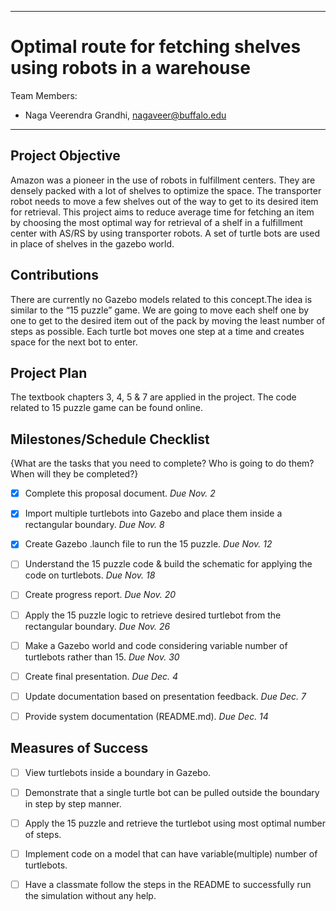 
--- 

# Optimal route for fetching shelves using robots in a warehouse

Team Members:
- Naga Veerendra Grandhi, nagaveer@buffalo.edu

--- 

## Project Objective
Amazon was a pioneer in the use of robots in fulfillment centers. They are densely packed with a lot of shelves to optimize the space. The transporter robot needs to move a few shelves out of the way to get to its desired item for retrieval. This project aims to reduce average time for fetching an item by choosing the most optimal way for retrieval of a shelf in a fulfillment center with AS/RS by using transporter robots. A set of turtle bots are used in place of shelves in the gazebo world.


## Contributions
There are currently no Gazebo models related to this concept.The idea is similar to the “15 puzzle” game. We are going to move each shelf one by one to get to the desired item out of the pack by moving the least number of steps as possible. Each turtle bot moves one step at a time and creates space for the next bot to enter. 


## Project Plan
The textbook chapters 3, 4, 5 & 7 are applied in the project. The code related to 15 puzzle game can be found online.


## Milestones/Schedule Checklist
{What are the tasks that you need to complete?  Who is going to do them?  When will they be completed?}
- [x] Complete this proposal document.  *Due Nov. 2*
- [x] Import multiple turtlebots into Gazebo and place them inside a rectangular boundary. *Due Nov. 8*
- [x] Create Gazebo .launch file to run the 15 puzzle. *Due Nov. 12*
- [ ] Understand the 15 puzzle code & build the schematic for applying the code on turtlebots. *Due Nov. 18*
- [ ] Create progress report.  *Due Nov. 20*
- [ ] Apply the 15 puzzle logic to retrieve desired turtlebot from the rectangular boundary. *Due Nov. 26*
- [ ] Make a Gazebo world and code considering variable number of turtlebots rather than 15. *Due Nov. 30*
- [ ] Create final presentation.  *Due Dec. 4*
- [ ] Update documentation based on presentation feedback. *Due Dec. 7*
- [ ] Provide system documentation (README.md).  *Due Dec. 14*


## Measures of Success
- [ ] View turtlebots inside a boundary in Gazebo.
- [ ] Demonstrate that a single turtle bot can be pulled outside the boundary in step by step manner.
- [ ] Apply the 15 puzzle and retrieve the turtlebot using most optimal number of steps.
- [ ] Implement code on a model that can have variable(multiple) number of turtlebots.
- [ ] Have a classmate follow the steps in the README to successfully run the simulation without any help.


